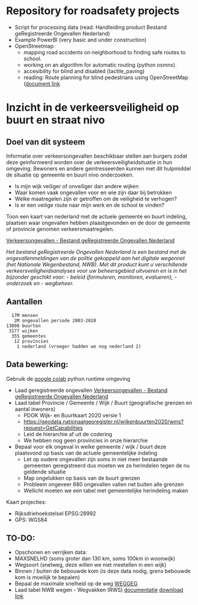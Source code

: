 # Repository for roadsafety projects

* Script for processing data (read: Handleiding product Bestand geRegistreerde Ongevallen Nederland)
* Example PowerBI (very basic and under construction)
* OpenStreetmap:
  * mapping road accidents on neighborhood to finding safe routes to school.
  * working on an algorithm for automatic routing (python osmnx).
  * accesibility for blind and disabled (tactile_paving)
  * reading: Route planning for blind pedestrians using OpenStreetMap ([document link](https://journals.sagepub.com/doi/full/10.1177/2399808320933907)

# Inzicht in de verkeersveiligheid op buurt en straat nivo

## Doel van dit systeem

Informatie over verkeersongevallen beschikbaar stellen aan burgers zodat deze geinformeerd worden over de verkeersveiligheidsituatie in hun omgeving. Bewoners en andere geintresseerden kunnen met dit hulpmiddel de situatie op gemeente en buurt nivo onderzoeken.

* Is mijn wijk veiliger of onveiliger dan andere wijken
* Waar komen vaak ongevallen voor en wie zijn daar bij betrokken
* Welke maatregelen zijn er getroffen om de veiligheid te verhogen?
* Is er een veilige route naar mijn werk en de school te vinden?

Toon een kaart van nederland met de actuele gemeente en buurt indeling, plaatsen waar ongevallen hebben plaastgevonden en de door de gemeente of provincie genomen verkeersmaatregelen.

[Verkeersongevallen - Bestand geRegistreerde Ongevallen Nederland](https://data.overheid.nl/en/dataset/9841-verkeersongevallen---bestand-geregistreerde-ongevallen-nederland)

*Het bestand geRegistreerde Ongevallen Nederland is een bestand met de ongevallenmeldingen van de politie gekoppeld aan het digitale wegennet (het Nationale Wegenbestand, NWB). Met dit product kunt u verschillende verkeersveiligheidsanalyses voor uw beheersgebied uitvoeren en is in het bijzonder geschikt voor: - beleid (formuleren, monitoren, evalueren), - onderzoek en - wegbeheer.*

## Aantallen
```
  17M mensen
   2M ongevallen periode 2003-2020
13808 buurten 
 3177 wijken
  355 gemeentes
   12 provincies
    1 nederland (vroeger hadden we nog nederland 2)
```

## Data bewerking:

Gebruik de [google colab](https://colab.research.google.com/) python runtime omgeving

* Laad geregistreerde ongevallen [Verkeersongevallen - Bestand geRegistreerde Ongevallen Nederland](https://data.overheid.nl/en/dataset/9841-verkeersongevallen---bestand-geregistreerde-ongevallen-nederland)
* Laad tabel Provincie / Gemeente / Wijk / Buurt (geografische grenzen en aantal inwoners)
  * PDOK Wijk- en Buurtkaart 2020 versie 1
  * https://geodata.nationaalgeoregister.nl/wijkenbuurten2020/wms?request=GetCapabilities
  * Leid de hierarchie af uit de codering
  * We hebben nog geen provincies in onze hierarchie
* Bepaal voor elk ongeval in welke gemeente / wijk / buurt deze plaatsvond op basis van de actuele gemeentelijke indeling
  * Let op oudere ongevallen zijn soms in niet meer bestaande gemeenten geregistreerd dus moeten we ze herindelen tegen de nu geldende situatie
  * Map ongelukken op basis van de buurt grenzen
  * Probleem ongeveer 680 ongevallen vallen net buiten alle grenzen
  * Wellicht moeten we een tabel met gemeentelijke herindeling maken

Kaart projecties:
* Rijksdriehoekstelsel EPSG:28992
* GPS: WGS84

## TO-DO:
* Opschonen en verrijken data:
 * MAXSNELHD (soms groter dan 130 km, soms 100km in woonwijk)
 * Wegsoort (snelweg, deze willen we niet meetellen in een wijk)
 * Binnen / buiten de bebouwde kom (is deze data nodig, grens bebouwde kom is moeilijk te bepalen)
 * Bepaal de maximale snelheid op de weg [WEGGEG](https://data.overheid.nl/en/dataset/bb5bbc65-2a1a-49e4-a9e8-417ae3920703)
 * Laad tabel NWB wegen - Wegvakken (RWS) [documentatie](https://data.overheid.nl/en/dataset/9b50f8a3-7c67-4efb-9046-fb7a57eca18c) [download link](https://geo.rijkswaterstaat.nl/services/ogc/gdr/nwb_wegen/ows?service=WFS&version=2.0.0&request=GetFeature&typeName=wegvakken&outputFormat=csv)
 
